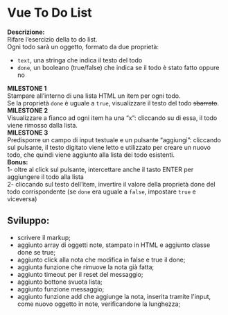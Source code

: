 Vue To Do List
===
**Descrizione:**  
Rifare l’esercizio della to do list.  
Ogni todo sarà un oggetto, formato da due proprietà:  
- `text`, una stringa che indica il testo del todo  
- `done`, un booleano (true/false) che indica se il todo è stato fatto oppure no  

**MILESTONE 1**  
Stampare all’interno di una lista HTML un item per ogni todo.  
Se la proprietà `done` è uguale a `true`, visualizzare il testo del todo ~~sbarrato~~.  
**MILESTONE 2**  
Visualizzare a fianco ad ogni item ha una “x”: cliccando su di essa, il todo viene rimosso dalla lista.   
**MILESTONE 3**  
Predisporre un campo di input testuale e un pulsante “aggiungi”: cliccando sul pulsante, il testo digitato viene letto e utilizzato per creare un nuovo todo, che   quindi viene aggiunto alla lista dei todo esistenti.  
**Bonus:**  
1- oltre al click sul pulsante, intercettare anche il tasto ENTER per aggiungere il todo alla lista  
2- cliccando sul testo dell’item, invertire il valore della proprietà done del todo corrispondente (se `done` era uguale a `false`, impostare `true` e viceversa)  

## Sviluppo:
- scrivere il markup;
- aggiunto array di oggetti note, stampato in HTML e aggiunto classe done se true;
- aggiunto click alla nota che modifica in false e true il done;
- aggiunta funzione che rimuove la nota già fatta;
- aggiunto timeout per il reset del messaggio;
- aggiunto bottone svuota lista;
- aggiunto funzione messaggio;
- aggiunto funzione add che aggiunge la nota, inserita tramite l'input, come nuovo oggetto in note, verificandone la lunghezza;